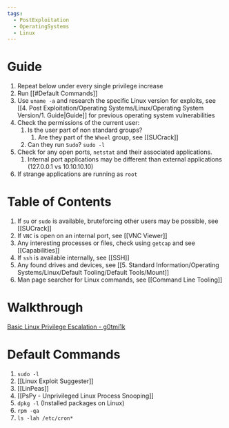 ```yaml
---
tags:
  - PostExploitation
  - OperatingSystems
  - Linux
---
```


# Guide

1. Repeat below under every single privilege increase
2. Run [[#Default Commands]]
3. Use `uname -a` and research the specific Linux version for exploits, see [[4. Post Exploitation/Operating Systems/Linux/Operating System Version/1. Guide|Guide]] for previous operating system vulnerabilities
4. Check the permissions of the current user:
	1. Is the user part of non standard groups?
		1. Are they part of the `Wheel` group, see [[SUCrack]]
	2. Can they run `Sudo`? `sudo -l`
5. Check for any open ports, `netstat` and their associated applications.
	1. Internal port applications may be different than external applications (127.0.0.1 vs 10.10.10.10)
6. If strange applications are running as `root` 
# Table of Contents

1. If `su` or `sudo` is available, bruteforcing other users may be possible, see [[SUCrack]] 
2. If `VNC` is open on an internal port, see [[VNC Viewer]]
3. Any interesting processes or files, check using `getcap` and see [[Capabilities]]
4. If `ssh` is available internally, see [[SSH]]
5. Any found drives and devices, see [[5. Standard Information/Operating Systems/Linux/Default Tooling/Default Tools/Mount]]
6. Man page searcher for Linux commands, see [[Command Line Tooling]]

# Walkthrough

[Basic Linux Privilege Escalation - g0tmi1k](https://blog.g0tmi1k.com/2011/08/basic-linux-privilege-escalation/)

# Default Commands

1. `sudo -l`
2. [[Linux Exploit Suggester]] 
3. [[LinPeas]]
4. [[PsPy - Unprivileged Linux Process Snooping]]
5. `dpkg -l` (Installed packages on Linux)
6. `rpm -qa`
7. `ls -lah /etc/cron*`

